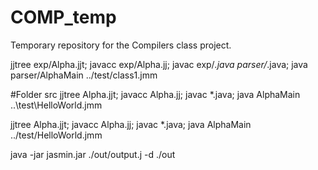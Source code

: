 # COMP_temp

Temporary repository for the Compilers class project.

jjtree exp/Alpha.jjt; javacc exp/Alpha.jj; javac exp/_.java parser/_.java; java parser/AlphaMain ../test/class1.jmm

#Folder src
jjtree Alpha.jjt; javacc Alpha.jj; javac \*.java; java AlphaMain ..\test\HelloWorld.jmm

jjtree Alpha.jjt; javacc Alpha.jj; javac \*.java; java AlphaMain ../test/HelloWorld.jmm

java -jar jasmin.jar ./out/output.j -d ./out
